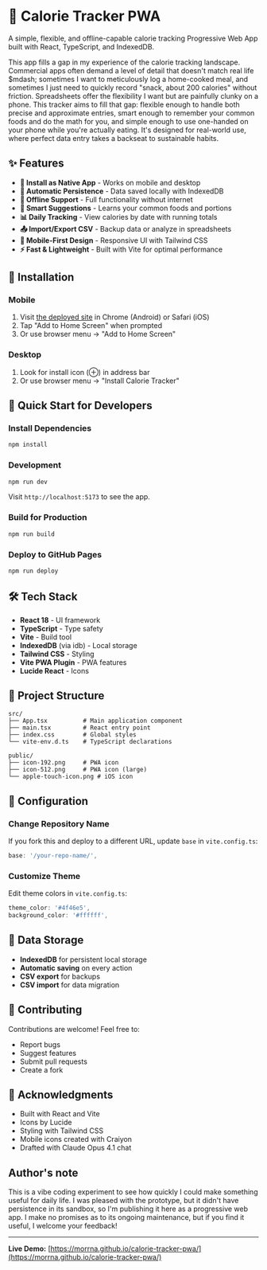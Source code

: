 # 🍎 Calorie Tracker PWA

A simple, flexible, and offline-capable calorie tracking Progressive Web App built with React, TypeScript, and IndexedDB.

This app fills a gap in my experience of the calorie tracking landscape.
Commercial apps often demand a level of detail that doesn't match real life $mdash;
sometimes I want to meticulously log a home-cooked meal,
and sometimes I just need to quickly record "snack, about 200 calories" without friction.
Spreadsheets offer the flexibility I want but are painfully clunky on a phone.
This tracker aims to fill that gap:
flexible enough to handle both precise and approximate entries,
smart enough to remember your common foods and do the math for you,
and simple enough to use one-handed on your phone while you're actually eating.
It's designed for real-world use, where perfect data entry takes a backseat to sustainable habits.

## ✨ Features

- **📱 Install as Native App** - Works on mobile and desktop
- **💾 Automatic Persistence** - Data saved locally with IndexedDB
- **🔌 Offline Support** - Full functionality without internet
- **🎯 Smart Suggestions** - Learns your common foods and portions
- **📊 Daily Tracking** - View calories by date with running totals
- **📤 Import/Export CSV** - Backup data or analyze in spreadsheets
- **🎨 Mobile-First Design** - Responsive UI with Tailwind CSS
- **⚡ Fast & Lightweight** - Built with Vite for optimal performance

## 📱 Installation

### Mobile
1. Visit [the deployed site](https://morrna.github.io/calorie-tracker-pwa/) in Chrome (Android) or Safari (iOS)
2. Tap "Add to Home Screen" when prompted
3. Or use browser menu → "Add to Home Screen"

### Desktop
1. Look for install icon (⊕) in address bar
2. Or use browser menu → "Install Calorie Tracker"

## 🚀 Quick Start for Developers

### Install Dependencies

```bash
npm install
```

### Development

```bash
npm run dev
```

Visit `http://localhost:5173` to see the app.

### Build for Production

```bash
npm run build
```

### Deploy to GitHub Pages

```bash
npm run deploy
```

## 🛠️ Tech Stack

- **React 18** - UI framework
- **TypeScript** - Type safety
- **Vite** - Build tool
- **IndexedDB** (via idb) - Local storage
- **Tailwind CSS** - Styling
- **Vite PWA Plugin** - PWA features
- **Lucide React** - Icons

## 📂 Project Structure

```
src/
├── App.tsx          # Main application component
├── main.tsx         # React entry point
├── index.css        # Global styles
└── vite-env.d.ts    # TypeScript declarations

public/
├── icon-192.png     # PWA icon
├── icon-512.png     # PWA icon (large)
└── apple-touch-icon.png # iOS icon
```

## 🔧 Configuration

### Change Repository Name

If you fork this and deploy to a different URL,
update `base` in `vite.config.ts`:
```typescript
base: '/your-repo-name/',
```

### Customize Theme

Edit theme colors in `vite.config.ts`:

```typescript
theme_color: '#4f46e5',
background_color: '#ffffff',
```

## 💾 Data Storage

- **IndexedDB** for persistent local storage
- **Automatic saving** on every action
- **CSV export** for backups
- **CSV import** for data migration

## 🤝 Contributing

Contributions are welcome! Feel free to:
- Report bugs
- Suggest features
- Submit pull requests
- Create a fork

## 🙏 Acknowledgments

- Built with React and Vite
- Icons by Lucide
- Styling with Tailwind CSS
- Mobile icons created with Craiyon
- Drafted with Claude Opus 4.1 chat

## Author's note

This is a vibe coding experiment to see how quickly I could make something useful for daily life.
I was pleased with the prototype, but it didn't have persistence in its sandbox,
so I'm publishing it here as a progressive web app.
I make no promises as to its ongoing maintenance, but if you find it useful, I welcome your feedback!


---

**Live Demo:** [https://morrna.github.io/calorie-tracker-pwa/](https://morrna.github.io/calorie-tracker-pwa/)

